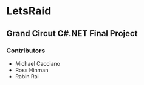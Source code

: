 # LetsRaid
## Grand Circut C#.NET Final Project
### Contributors
- Michael Cacciano
- Ross Hinman
- Rabin Rai
